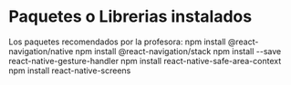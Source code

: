 # Paquetes o Librerias instalados

Los paquetes recomendados por la profesora:
    npm install @react-navigation/native 
    npm install @react-navigation/stack 
    npm install --save react-native-gesture-handler 
    npm install react-native-safe-area-context 
    npm install react-native-screens